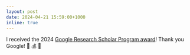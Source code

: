```yaml
---
layout: post
date: 2024-04-21 15:59:00+1000
inline: true
---
```


I received the 2024 <a href="https://research.google/programs-and-events/research-scholar-program/recipients/">Google Research Scholar Program award</a>! Thank you Google! :tada: :moneybag: :gift: 
